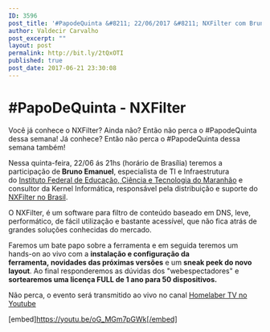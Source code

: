 ```yaml
---
ID: 3596
post_title: '#PapodeQuinta &#8211; 22/06/2017 &#8211; NXFilter com Bruno Emanuel'
author: Valdecir Carvalho
post_excerpt: ""
layout: post
permalink: http://bit.ly/2tQxOTI
published: true
post_date: 2017-06-21 23:30:08
---
```

<h1>#PapoDeQuinta - NXFilter</h1>
Você já conhece o NXFilter? Ainda não? Então não perca o #PapodeQuinta dessa semana! Já conhece? Então não perca o #PapodeQuinta dessa semana também!

Nessa quinta-feira, 22/06 ás 21hs (horário de Brasília) teremos a participação de<strong> Bruno Emanuel</strong>, especialista de TI e Infraestrutura do <a href="https://portal.ifma.edu.br/" target="_blank" rel="noopener">Instituto Federal de Educação, Ciência e Tecnologia do Maranhão</a> e consultor da Kernel Informática, responsável pela distribuição e suporte do <a href="https://nxf.kernel.inf.br/" target="_blank" rel="noopener">NXFilter no Brasil</a>.

O NXFilter, é um software para filtro de conteúdo baseado em DNS, leve, performático, de fácil utilização e bastante acessível, que não fica atrás de grandes soluções conhecidas do mercado.

Faremos um bate papo sobre a ferramenta e em seguida teremos um hands-on ao vivo com a <strong>instalação e configuração da ferramenta, novidades das próximas versões</strong> e um <strong>sneak peek do novo layout</strong>. Ao final responderemos as dúvidas dos "webespectadores" e <strong>sortearemos uma licença FULL de 1 ano para 50 dispositivos.</strong>

Não perca, o evento será transmitido ao vivo no canal <a href="https://www.youtube.com/homelaberbrasil-tv" target="_blank" rel="noopener">Homelaber TV no Youtube</a>

[embed]https://youtu.be/oG_MGm7pGWk[/embed]

&nbsp;